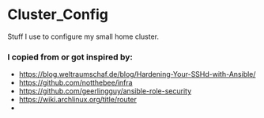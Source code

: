 # Cluster_Config

Stuff I use to configure my small home cluster.

### I copied from or got inspired by:

 - https://blog.weltraumschaf.de/blog/Hardening-Your-SSHd-with-Ansible/
 - https://github.com/notthebee/infra
 - https://github.com/geerlingguy/ansible-role-security
 - https://wiki.archlinux.org/title/router
 - 
